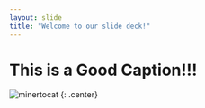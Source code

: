 ```yaml
---
layout: slide
title: "Welcome to our slide deck!"
---
```


# This is a Good Caption!!!

![minertocat](https://octodex.github.com/images/minertocat.png)
{: .center}
